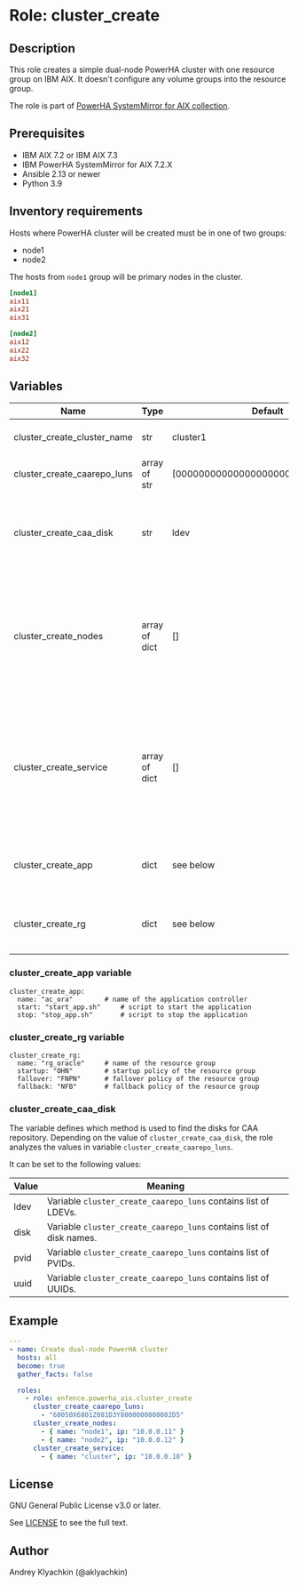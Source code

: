 # Role: cluster_create

## Description

This role creates a simple dual-node PowerHA cluster with one resource group on IBM AIX.
It doesn't configure any volume groups into the resource group.

The role is part of [PowerHA SystemMirror for AIX collection](https://power-devops.github.io/powerha_aix).

## Prerequisites

- IBM AIX 7.2 or IBM AIX 7.3
- IBM PowerHA SystemMirror for AIX 7.2.X
- Ansible 2.13 or newer
- Python 3.9

## Inventory requirements

Hosts where PowerHA cluster will be created must be in one of two groups:

- node1
- node2

The hosts from `node1` group will be primary nodes in the cluster.

```toml
[node1]
aix11
aix21
aix31

[node2]
aix12
aix22
aix32
```

## Variables

| Name | Type | Default | Description |
| ---- | ---- | ------- | ----------- |
| cluster_create_cluster_name | str | cluster1 | Name of PowerHA cluster. |
| cluster_create_caarepo_luns | array of str | [00000000000000000000000000000000] | Disks to create CAA repository. |
| cluster_create_caa_disk | str | ldev | Method of finding CAA repository disks. See below for more information. |
| cluster_create_nodes | array of dict | [] | Cluster nodes. Each item must have two fields: `name` for node's name and `ip` for IP address of the node. |
| cluster_create_service | array of dict | [] | Service IP labels. Each item must have two fields: `name` for the service label and `ip`for IP address of the service label. |
| cluster_create_app | dict | see below | Application controller resource in PowerHA clsuter. |
| cluster_create_rg | dict | see below | Resource group resource in PowerHA cluster. |

### cluster_create_app variable

```
cluster_create_app:
  name: "ac_ora" 		# name of the application controller
  start: "start_app.sh" 	# script to start the application
  stop: "stop_app.sh"		# script to stop the application
```

### cluster_create_rg variable

```
cluster_create_rg:
  name: "rg_oracle"		# name of the resource group
  startup: "OHN"		# startup policy of the resource group
  fallover: "FNPN"		# fallover policy of the resource group
  fallback: "NFB"		# fallback policy of the resource group
```

### cluster_create_caa_disk

The variable defines which method is used to find the disks for CAA repository. Depending on the value of `cluster_create_caa_disk`, the role analyzes the values in variable `cluster_create_caarepo_luns`.

It can be set to the following values:

| Value | Meaning |
| ----- | ------- |
| ldev | Variable `cluster_create_caarepo_luns` contains list of LDEVs. |
| disk | Variable `cluster_create_caarepo_luns` contains list of disk names. |
| pvid | Variable `cluster_create_caarepo_luns` contains list of PVIDs. |
| uuid | Variable `cluster_create_caarepo_luns` contains list of UUIDs. |

## Example

```yaml
---
- name: Create dual-node PowerHA cluster
  hosts: all
  become: true
  gather_facts: false

  roles:
    - role: enfence.powerha_aix.cluster_create
      cluster_create_caarepo_luns:
        - "60050X6801Z081D3Y8000000000002D5"
      cluster_create_nodes:
        - { name: "node1", ip: "10.0.0.11" }
        - { name: "node2", ip: "10.0.0.12" }
      cluster_create_service:
        - { name: "cluster", ip: "10.0.0.10" }
```

## License

GNU General Public License v3.0 or later.

See [LICENSE](https://www.gnu.org/licenses/gpl-3.0.txt) to see the full text.


## Author

Andrey Klyachkin (@aklyachkin)
